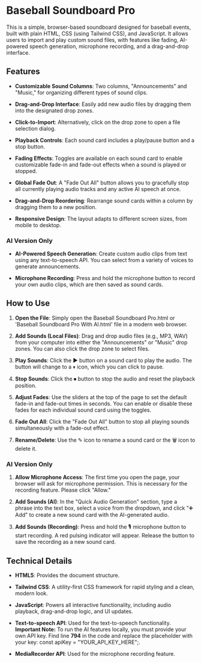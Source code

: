 Baseball Soundboard Pro
=======================

This is a simple, browser-based soundboard designed for baseball events, built with plain HTML, CSS (using Tailwind CSS), and JavaScript. It allows users to import and play custom sound files, with features like fading, AI-powered speech generation, microphone recording, and a drag-and-drop interface.

Features
--------

- **Customizable Sound Columns**: Two columns, "Announcements" and "Music," for organizing different types of sound clips.

- **Drag-and-Drop Interface**: Easily add new audio files by dragging them into the designated drop zones.

- **Click-to-Import**: Alternatively, click on the drop zone to open a file selection dialog.

- **Playback Controls**: Each sound card includes a play/pause button and a stop button.

- **Fading Effects**: Toggles are available on each sound card to enable customizable fade-in and fade-out effects when a sound is played or stopped.

- **Global Fade Out**: A "Fade Out All" button allows you to gracefully stop all currently playing audio tracks and any active AI speech at once.

- **Drag-and-Drop Reordering**: Rearrange sound cards within a column by dragging them to a new position.

- **Responsive Design**: The layout adapts to different screen sizes, from mobile to desktop.

### AI Version Only

- **AI-Powered Speech Generation**: Create custom audio clips from text using any text-to-speech API. You can select from a variety of voices to generate announcements.

- **Microphone Recording**: Press and hold the microphone button to record your own audio clips, which are then saved as sound cards.

How to Use
----------

1. **Open the File**: Simply open the Baseball Soundboard Pro.html or 'Baseball Soundboard Pro With AI.html' file in a modern web browser.

2. **Add Sounds (Local Files)**: Drag and drop audio files (e.g., MP3, WAV) from your computer into either the "Announcements" or "Music" drop zones. You can also click the drop zone to select files.

3. **Play Sounds**: Click the ▶ button on a sound card to play the audio. The button will change to a ⏸ icon, which you can click to pause.

4. **Stop Sounds**: Click the ⏹ button to stop the audio and reset the playback position.

5. **Adjust Fades**: Use the sliders at the top of the page to set the default fade-in and fade-out times in seconds. You can enable or disable these fades for each individual sound card using the toggles.

6. **Fade Out All**: Click the "Fade Out All" button to stop all playing sounds simultaneously with a fade-out effect.

7. **Rename/Delete**: Use the ✎ icon to rename a sound card or the 🗑 icon to delete it.

### AI Version Only

1. **Allow Microphone Access**: The first time you open the page, your browser will ask for microphone permission. This is necessary for the recording feature. Please click "Allow."

2. **Add Sounds (AI)**: In the "Quick Audio Generation" section, type a phrase into the text box, select a voice from the dropdown, and click "➕ Add" to create a new sound card with the AI-generated audio.

3. **Add Sounds (Recording)**: Press and hold the 🎙️ microphone button to start recording. A red pulsing indicator will appear. Release the button to save the recording as a new sound card.

Technical Details
-----------------

- **HTML5**: Provides the document structure.

- **Tailwind CSS**: A utility-first CSS framework for rapid styling and a clean, modern look.

- **JavaScript**: Powers all interactive functionality, including audio playback, drag-and-drop logic, and UI updates.

- **Text-to-speech API**: Used for the text-to-speech functionality. **Important Note:** To run the AI features locally, you must provide your own API key. Find line **794** in the code and replace the placeholder with your key: const apiKey = "YOUR_API_KEY_HERE";.

- **MediaRecorder API**: Used for the microphone recording feature.
